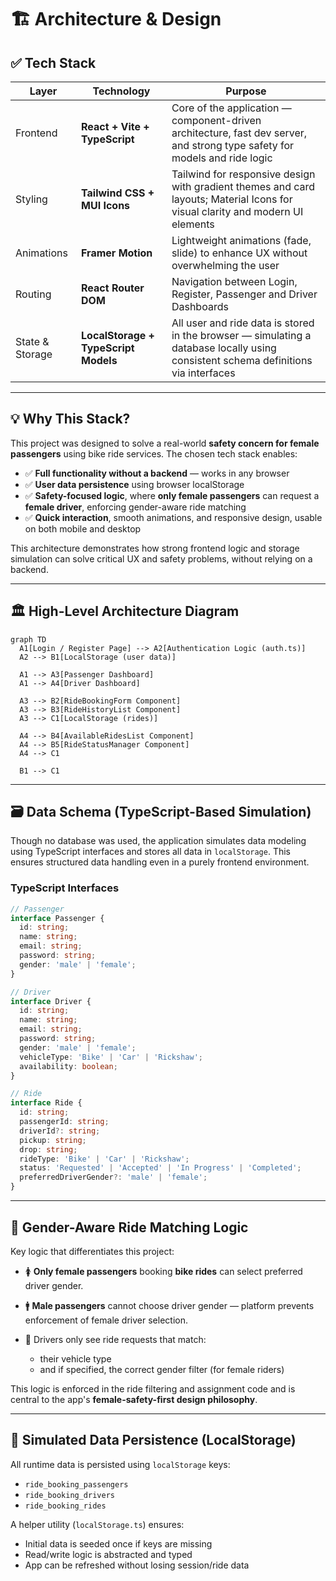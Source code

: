 # 🏗️ Architecture & Design

## ✅ Tech Stack

| Layer           | Technology                           | Purpose                                                                                                                            |
| --------------- | ------------------------------------ | ---------------------------------------------------------------------------------------------------------------------------------- |
| Frontend        | **React + Vite + TypeScript**        | Core of the application — component-driven architecture, fast dev server, and strong type safety for models and ride logic         |
| Styling         | **Tailwind CSS + MUI Icons**         | Tailwind for responsive design with gradient themes and card layouts; Material Icons for visual clarity and modern UI elements     |
| Animations      | **Framer Motion**                    | Lightweight animations (fade, slide) to enhance UX without overwhelming the user                                                   |
| Routing         | **React Router DOM**                 | Navigation between Login, Register, Passenger and Driver Dashboards                                                                |
| State & Storage | **LocalStorage + TypeScript Models** | All user and ride data is stored in the browser — simulating a database locally using consistent schema definitions via interfaces |

---

## 💡 Why This Stack?

This project was designed to solve a real-world **safety concern for female passengers** using bike ride services. The chosen tech stack enables:

* ✅ **Full functionality without a backend** — works in any browser
* ✅ **User data persistence** using browser localStorage
* ✅ **Safety-focused logic**, where **only female passengers** can request a **female driver**, enforcing gender-aware ride matching
* ✅ **Quick interaction**, smooth animations, and responsive design, usable on both mobile and desktop

This architecture demonstrates how strong frontend logic and storage simulation can solve critical UX and safety problems, without relying on a backend.

---

## 🏛️ High-Level Architecture Diagram

```mermaid
graph TD
  A1[Login / Register Page] --> A2[Authentication Logic (auth.ts)]
  A2 --> B1[LocalStorage (user data)]

  A1 --> A3[Passenger Dashboard]
  A1 --> A4[Driver Dashboard]

  A3 --> B2[RideBookingForm Component]
  A3 --> B3[RideHistoryList Component]
  A3 --> C1[LocalStorage (rides)]

  A4 --> B4[AvailableRidesList Component]
  A4 --> B5[RideStatusManager Component]
  A4 --> C1

  B1 --> C1
```
---

## 🗃️ Data Schema (TypeScript-Based Simulation)

Though no database was used, the application simulates data modeling using TypeScript interfaces and stores all data in `localStorage`. This ensures structured data handling even in a purely frontend environment.

### TypeScript Interfaces

```ts
// Passenger
interface Passenger {
  id: string;
  name: string;
  email: string;
  password: string;
  gender: 'male' | 'female';
}

// Driver
interface Driver {
  id: string;
  name: string;
  email: string;
  password: string;
  gender: 'male' | 'female';
  vehicleType: 'Bike' | 'Car' | 'Rickshaw';
  availability: boolean;
}

// Ride
interface Ride {
  id: string;
  passengerId: string;
  driverId?: string;
  pickup: string;
  drop: string;
  rideType: 'Bike' | 'Car' | 'Rickshaw';
  status: 'Requested' | 'Accepted' | 'In Progress' | 'Completed';
  preferredDriverGender?: 'male' | 'female';
}
```

---

## 🚦 Gender-Aware Ride Matching Logic

Key logic that differentiates this project:

* 🚺 **Only female passengers** booking **bike rides** can select preferred driver gender.
* 🚹 **Male passengers** cannot choose driver gender — platform prevents enforcement of female driver selection.
* 🤝 Drivers only see ride requests that match:

  * their vehicle type
  * and if specified, the correct gender filter (for female riders)

This logic is enforced in the ride filtering and assignment code and is central to the app's **female-safety-first design philosophy**.

---

## 🧱 Simulated Data Persistence (LocalStorage)

All runtime data is persisted using `localStorage` keys:

* `ride_booking_passengers`
* `ride_booking_drivers`
* `ride_booking_rides`

A helper utility (`localStorage.ts`) ensures:

* Initial data is seeded once if keys are missing
* Read/write logic is abstracted and typed
* App can be refreshed without losing session/ride data

